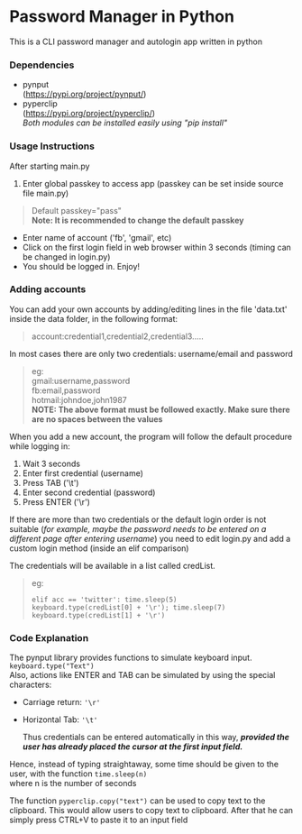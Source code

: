 # Password Manager in Python

This is a CLI password manager and autologin app written in python

### Dependencies
- pynput   
(https://pypi.org/project/pynput/)
- pyperclip   
(https://pypi.org/project/pyperclip/)  
*Both modules can be installed easily using "pip install"*

### Usage Instructions
After starting main.py
1. Enter global passkey to access app
(passkey can be set inside source file main.py)  
>Default passkey="pass"  
**Note: It is recommended to change the default passkey**
* Enter name of account ('fb', 'gmail', etc)
* Click on the first login field in web browser within 3 seconds (timing can be changed in login.py)
* You should be logged in. Enjoy!

### Adding accounts
You can add your own accounts by adding/editing lines in the file 'data.txt' inside the data folder, in the following format:  
>account:credential1,credential2,credential3.....  

In most cases there are only two credentials: username/email and password
>eg:  
gmail:username,password  
fb:email,password  
hotmail:johndoe,john1987  
**NOTE: The above format must be followed exactly. Make sure there are no spaces between the values**

When you add a new account, the program will follow the default procedure while logging in:  
1. Wait 3 seconds  
2. Enter first credential (username)
3. Press TAB ('\t')
4. Enter second credential (password)
5. Press ENTER ('\r')

If there are more than two credentials or the default login order is not suitable (*for example, maybe the password needs to be entered on a different page after entering username*) you need to edit login.py and add a custom login method (inside an elif comparison)  

The credentials will be available in a list called credList.

>eg:<pre><code>elif acc == 'twitter':
  time.sleep(5)
  keyboard.type(credList[0] + '\r');
  time.sleep(7)
  keyboard.type(credList[1] + '\r')</code></pre>

### Code Explanation
The pynput library provides functions to simulate keyboard input.  
<code>keyboard.type("Text")</code>  
Also, actions like ENTER and TAB can be simulated by using the special characters:  
- Carriage return: <code>'\r'</code>
- Horizontal Tab: <code>'\t'</code>


  Thus credentials can be entered automatically in this way, ***provided the user has already placed the cursor at the first input field.***


Hence, instead of typing straightaway, some time should be given to the user, with the function <code>time.sleep(n)</code>  
where n is the number of seconds

The function <code>pyperclip.copy("text")</code> can be used to copy text to the clipboard. This would allow users to copy text to clipboard. After that he can simply press CTRL+V to paste it to an input field
